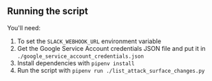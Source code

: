 
## Running the script

You'll need:

1. To set the `SLACK_WEBHOOK_URL` environment variable
2. Get the Google Service Account credentials JSON file and put it in `./google_service_account_credentials.json`
3. Install dependencies with `pipenv install`
4. Run the script with `pipenv run ./list_attack_surface_changes.py`